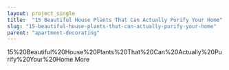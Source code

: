 ```yaml
---
layout: project_single
title:  "15 Beautiful House Plants That Can Actually Purify Your Home"
slug: "15-beautiful-house-plants-that-can-actually-purify-your-home"
parent: "apartment-decorating"
---
```

15%20Beautiful%20House%20Plants%20That%20Can%20Actually%20Purify%20Your%20Home More